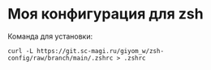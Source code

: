 # Моя конфигурация для zsh

Команда для установки:
```
curl -L https://git.sc-magi.ru/giyom_w/zsh-config/raw/branch/main/.zshrc > .zshrc
```